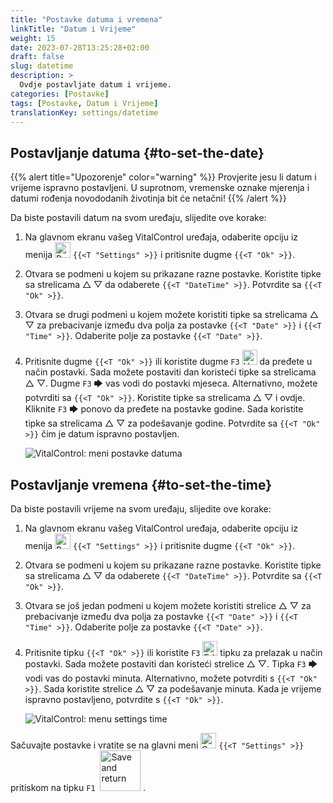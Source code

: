 ```yaml
---
title: "Postavke datuma i vremena"
linkTitle: "Datum i Vrijeme"
weight: 15
date: 2023-07-28T13:25:28+02:00
draft: false
slug: datetime
description: >
  Ovdje postavljate datum i vrijeme.
categories: [Postavke]
tags: [Postavke, Datum i Vrijeme]
translationKey: settings/datetime
---
```

## Postavljanje datuma {#to-set-the-date}
{{% alert title="Upozorenje" color="warning" %}}
Provjerite jesu li datum i vrijeme ispravno postavljeni. U suprotnom, vremenske oznake mjerenja i datumi rođenja novododanih životinja bit će netačni!
{{% /alert %}}

Da biste postavili datum na svom uređaju, slijedite ove korake:

1. Na glavnom ekranu vašeg VitalControl uređaja, odaberite opciju iz menija <img src="/icons/gear.svg" width="25" align="bottom" alt="Postavke" /> `{{<T "Settings" >}}` i pritisnite dugme `{{<T "Ok" >}}`.

2. Otvara se podmeni u kojem su prikazane razne postavke. Koristite tipke sa strelicama △ ▽ da odaberete `{{<T "DateTime" >}}`. Potvrdite sa `{{<T "Ok" >}}`.

3. Otvara se drugi podmeni u kojem možete koristiti tipke sa strelicama △ ▽ za prebacivanje između dva polja za postavke `{{<T "Date" >}}` i `{{<T "Time" >}}`. Odaberite polje za postavke `{{<T "Date" >}}`.

4. Pritisnite dugme `{{<T "Ok" >}}` ili koristite dugme `F3` <img src="/icons/actions/edit.svg" width="24" align="bottom" alt="Uredi" /> da pređete u način postavki. Sada možete postaviti dan koristeći tipke sa strelicama △ ▽. Dugme `F3` 🡆 vas vodi do postavki mjeseca. Alternativno, možete potvrditi sa `{{<T "Ok" >}}`. Koristite tipke sa strelicama △ ▽ i ovdje. Kliknite `F3` 🡆 ponovo da pređete na postavke godine. Sada koristite tipke sa strelicama △ ▽ za podešavanje godine. Potvrdite sa `{{<T "Ok" >}}` čim je datum ispravno postavljen.

    ![VitalControl: meni postavke datuma](../images/date.png "Postavljanje datuma")

## Postavljanje vremena {#to-set-the-time}

Da biste postavili vrijeme na svom uređaju, slijedite ove korake:

1. Na glavnom ekranu vašeg VitalControl uređaja, odaberite opciju iz menija <img src="/icons/gear.svg" width="25" align="bottom" alt="Postavke" /> `{{<T "Settings" >}}` i pritisnite dugme `{{<T "Ok" >}}`.

2. Otvara se podmeni u kojem su prikazane razne postavke. Koristite tipke sa strelicama △ ▽ da odaberete `{{<T "DateTime" >}}`. Potvrdite sa `{{<T "Ok" >}}`.

3. Otvara se još jedan podmeni u kojem možete koristiti strelice △ ▽ za prebacivanje između dva polja za postavke `{{<T "Date" >}}` i `{{<T "Time" >}}`. Odaberite polje za postavke `{{<T "Date" >}}`.

4. Pritisnite tipku `{{<T "Ok" >}}` ili koristite `F3` <img src="/icons/actions/edit.svg" width="24" align="bottom" alt="Edit" /> tipku za prelazak u način postavki. Sada možete postaviti dan koristeći strelice △ ▽. Tipka `F3` 🡆 vodi vas do postavki minuta. Alternativno, možete potvrditi s `{{<T "Ok" >}}`. Sada koristite strelice △ ▽ za podešavanje minuta. Kada je vrijeme ispravno postavljeno, potvrdite s `{{<T "Ok" >}}`.

    ![VitalControl: menu settings time](../images/time.png "To set the time")

Sačuvajte postavke i vratite se na glavni meni <img src="/icons/gear.svg" width="25" align="bottom" alt="Settings" /> `{{<T "Settings" >}}` pritiskom na tipku `F1` &nbsp;<img src="/icons/footer/save_exit.svg" width="65" align="bottom" alt="Save and return" />&nbsp;.
